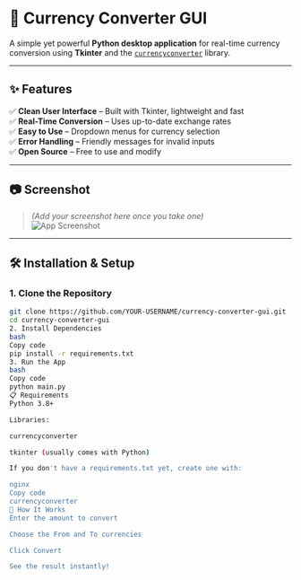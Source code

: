# 💱 Currency Converter GUI

A simple yet powerful **Python desktop application** for real-time currency conversion using **Tkinter** and the [`currencyconverter`](https://pypi.org/project/currencyconverter/) library.

---

## ✨ Features

✅ **Clean User Interface** – Built with Tkinter, lightweight and fast  
✅ **Real-Time Conversion** – Uses up-to-date exchange rates  
✅ **Easy to Use** – Dropdown menus for currency selection  
✅ **Error Handling** – Friendly messages for invalid inputs  
✅ **Open Source** – Free to use and modify  

---

## 📷 Screenshot

> *(Add your screenshot here once you take one)*  
![App Screenshot](screenshot.png)

---

## 🛠️ Installation & Setup

### 1. Clone the Repository
```bash
git clone https://github.com/YOUR-USERNAME/currency-converter-gui.git
cd currency-converter-gui
2. Install Dependencies
bash
Copy code
pip install -r requirements.txt
3. Run the App
bash
Copy code
python main.py
📋 Requirements
Python 3.8+

Libraries:

currencyconverter

tkinter (usually comes with Python)

If you don't have a requirements.txt yet, create one with:

nginx
Copy code
currencyconverter
🚀 How It Works
Enter the amount to convert

Choose the From and To currencies

Click Convert

See the result instantly!

